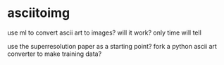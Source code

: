 # asciitoimg
use ml to convert ascii art to images? will it work? only time will tell

use the superresolution paper as a starting point?
fork a python ascii art converter to make training data? 
